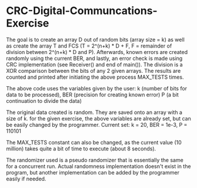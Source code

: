 # CRC-Digital-Communcations-Exercise

The goal is to create an array D out of random bits (array size = k) as well as create the array T and FCS
(T = 2^(n+k) * D + F, F = remainder of division between 2^(n+k) * D and P).
Afterwards, known errors are created randomly using the current BER, and lastly, an error check is made using CRC implementation (see Receiver() and end of main()).
The division is a XOR comparison between the bits of any 2 given arrays.
The results are counted and printed after initiating the above process MAX_TESTS times.

The above code uses the variables given by the user: 
k (number of bits for data to be processed),
BER (precision for creating known error)
P (a bit continuation to divide the data)

The original data created is random. They are saved onto an array with a size of k.
for the given exercise, the above variables are already set, but can be easily changed by the programmer.
Current set:
k = 20, BER = 1e-3, P = 110101

The MAX_TESTS constant can also be changed, as the current value (10 million) takes quite a bit of time to execute (about 8 seconds).

The randomizer used is a pseudo randomizer that is essentially the same for a concurrent run.
Actual randomness implementation doesn't exist in the program, but another implementation can be added by the programmer easily if needed.